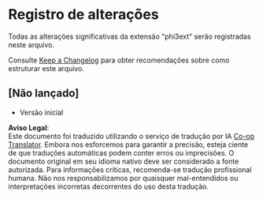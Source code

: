 <!--
CO_OP_TRANSLATOR_METADATA:
{
  "original_hash": "dbb0b6218ce5f9cf0ede8f4201f6ad58",
  "translation_date": "2025-05-09T04:48:08+00:00",
  "source_file": "code/07.Lab/01/AIPC/extensions/phi3ext/CHANGELOG.md",
  "language_code": "pt"
}
-->
# Registro de alterações

Todas as alterações significativas da extensão "phi3ext" serão registradas neste arquivo.

Consulte [Keep a Changelog](http://keepachangelog.com/) para obter recomendações sobre como estruturar este arquivo.

## [Não lançado]

- Versão inicial

**Aviso Legal**:  
Este documento foi traduzido utilizando o serviço de tradução por IA [Co-op Translator](https://github.com/Azure/co-op-translator). Embora nos esforcemos para garantir a precisão, esteja ciente de que traduções automáticas podem conter erros ou imprecisões. O documento original em seu idioma nativo deve ser considerado a fonte autorizada. Para informações críticas, recomenda-se tradução profissional humana. Não nos responsabilizamos por quaisquer mal-entendidos ou interpretações incorretas decorrentes do uso desta tradução.